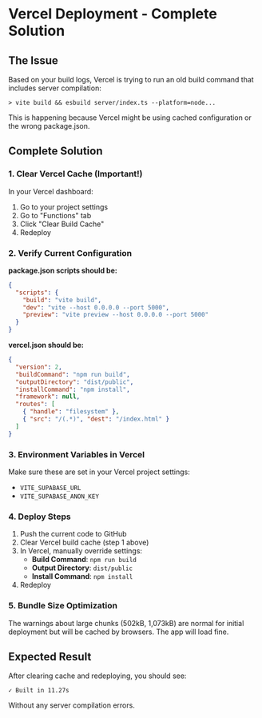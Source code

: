 # Vercel Deployment - Complete Solution

## The Issue
Based on your build logs, Vercel is trying to run an old build command that includes server compilation:
```
> vite build && esbuild server/index.ts --platform=node...
```

This is happening because Vercel might be using cached configuration or the wrong package.json.

## Complete Solution

### 1. Clear Vercel Cache (Important!)
In your Vercel dashboard:
1. Go to your project settings
2. Go to "Functions" tab
3. Click "Clear Build Cache" 
4. Redeploy

### 2. Verify Current Configuration

**package.json scripts should be:**
```json
{
  "scripts": {
    "build": "vite build",
    "dev": "vite --host 0.0.0.0 --port 5000",
    "preview": "vite preview --host 0.0.0.0 --port 5000"
  }
}
```

**vercel.json should be:**
```json
{
  "version": 2,
  "buildCommand": "npm run build",
  "outputDirectory": "dist/public",
  "installCommand": "npm install",
  "framework": null,
  "routes": [
    { "handle": "filesystem" },
    { "src": "/(.*)", "dest": "/index.html" }
  ]
}
```

### 3. Environment Variables in Vercel
Make sure these are set in your Vercel project settings:
- `VITE_SUPABASE_URL`
- `VITE_SUPABASE_ANON_KEY`

### 4. Deploy Steps
1. Push the current code to GitHub
2. Clear Vercel build cache (step 1 above)
3. In Vercel, manually override settings:
   - **Build Command**: `npm run build`
   - **Output Directory**: `dist/public`
   - **Install Command**: `npm install`
4. Redeploy

### 5. Bundle Size Optimization
The warnings about large chunks (502kB, 1,073kB) are normal for initial deployment but will be cached by browsers. The app will load fine.

## Expected Result
After clearing cache and redeploying, you should see:
```
✓ Built in 11.27s
```
Without any server compilation errors.